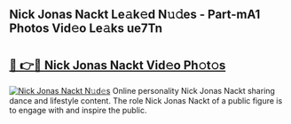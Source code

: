 ## Nick Jonas Nackt Le𝚊k𝚎d N𝚞𝚍es - Part-mA1 Photos Vid𝚎o Le𝚊ks ue7Tn

# <h2><a href="http://fb0avf1.evod.top/?m=Nick+Jonas+Nackt">🔗 👉🔴 Nick Jonas Nackt Vid𝚎o Ph𝚘t𝚘s</a></h2>

[![Nick Jonas Nackt N𝚞d𝚎s](https://i.imgur.com/8V9OHl7.gif)](http://fb0avf1.evod.top/?m=Nick+Jonas+Nackt)
Online personality Nick Jonas Nackt sharing dance and lifestyle content. The role Nick Jonas Nackt of a public figure is to engage with and inspire the public. 
